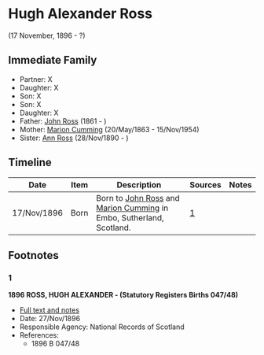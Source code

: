 ﻿---
layout: person
subject_key: i22731476
permalink: /people/i22731476
---

# Hugh Alexander Ross
(17 November, 1896 - ?)

## Immediate Family

* Partner: X
* Daughter: X
* Son: X
* Son: X
* Daughter: X
* Father: [John Ross](./@75057664@-john-ross-b1861-d.md) (1861 - )
* Mother: [Marion Cumming](./@59851647@-marion-cumming-b1863-5-20-d1954-11-15.md) (20/May/1863 - 15/Nov/1954)
* Sister: [Ann Ross](./@52613824@-ann-ross-b1890-11-28-d.md) (28/Nov/1890 - )

## Timeline

Date | Item | Description | Sources | Notes
---|---|---|---|---
17/Nov/1896 | Born | Born to [John Ross](./@75057664@-john-ross-b1861-d.md) and [Marion Cumming](./@59851647@-marion-cumming-b1863-5-20-d1954-11-15.md) in Embo, Sutherland, Scotland. | [1](#1) | 

## Footnotes

### 1

**1896 ROSS, HUGH ALEXANDER - (Statutory Registers Births 047/48)**

* [Full text and notes](../sources/@39312919@-1896-ross,-hugh-alexander-statutory-registers-births-047-48-.md)
* Date: 27/Nov/1896
* Responsible Agency: National Records of Scotland
* References: 
  * 1896 B 047/48

